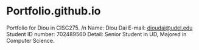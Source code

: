 # Portfolio.github.io
Portfolio for Diou in CISC275. /n  Name: Diou Dai  E-mail: dioudai@udel.edu  Student ID number: 702489560  Detail:  Senior Student in UD, Majored in Computer Science.
